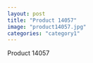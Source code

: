 ```yaml
---
layout: post
title: "Product 14057"
image: "product14057.jpg"
categories: "category1"
---
```

Product 14057
